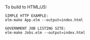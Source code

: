 To build to HTML/JS: 

    SIMPLE HTTP EXAMPLE:
    elm-make App.elm --output=index.html

    GOVERNMENT JOB LISTING SITE:
    elm-make Jobs.elm --output=index.html
    